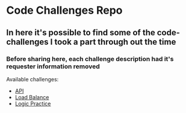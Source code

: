 # Code Challenges Repo

## In here it's possible to find some of the code-challenges I took a part through out the time

### Before sharing here, each challenge description had it's requester information removed

Available challenges:

- [API](./api-01)
- [Load Balance](./load-balance-01)
- [Logic Practice](./logic-practice-01)
